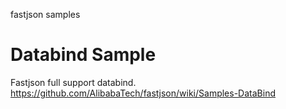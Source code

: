 fastjson samples

# Databind Sample
Fastjson full support databind. https://github.com/AlibabaTech/fastjson/wiki/Samples-DataBind